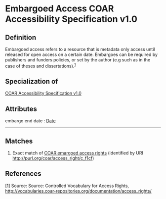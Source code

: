 # Embargoed Access COAR Accessibility Specification v1.0

## Definition
Embargoed access refers to a resource that is metadata only access until released for open access on a certain date. Embargoes can be required by publishers and funders policies, or set by the author (e.g such as in the case of theses and dissertations).<sup>[1](#fn1)</sup>

## Specialization of 
[COAR Accessibility Specification v1.0](../entities/COAR_Accessibility_Specification_v_1_0.md)

## Attributes

embargo end date : [Date](https://github.com/EuroCRIS/CERIF-Core/blob/main/datatypes/Date.md)

---

## Matches
1. Exact match of [COAR emargoed access rights](https://vocabularies.coar-repositories.org/access_rights/c_f1cf/) (identified by URI http://purl.org/coar/access_right/c_f1cf)

## References
<a name="fn1">\[1\]</a> Source: Source: Controlled Vocabulary for Access Rights, http://vocabularies.coar-repositories.org/documentation/access_rights/
